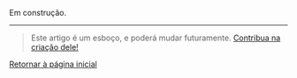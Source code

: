 Em construção.

---

> Este artigo é um esboço, e poderá mudar futuramente. [Contribua na criação dele!](../../CONTRIB.md)

[Retornar à página inicial](../../README.md)
